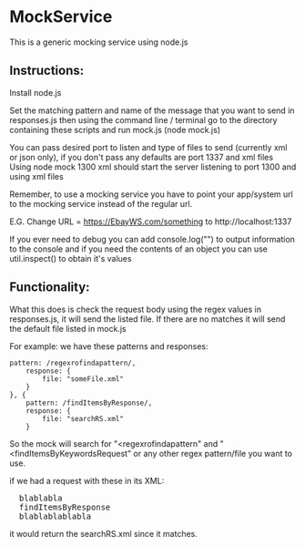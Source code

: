 MockService
===========
This is a generic mocking service using node.js

Instructions:
-------------------------------------------------------------------
Install node.js

Set the matching pattern and name of the message that you want to send in responses.js then using the command line / terminal go to the directory containing these scripts and run mock.js (node mock.js)

You can pass desired port to listen and type of files to send (currently xml or json only), if you don't pass any defaults are port 1337 and xml files
Using node mock 1300 xml should start the server listening to port 1300 and using xml files

Remember, to use a mocking service you have to point your app/system url to the mocking service instead of the regular url.

E.G. Change URL = https://EbayWS.com/something to http://localhost:1337

If you ever need to debug you can add console.log("") to output information to the console and if you need the contents of an object you can use util.inspect() to obtain it's values

Functionality:
-------------------------------------------------------------------

What this does is check the request body using the regex values in responses.js, it will send the listed file. If there are no matches it will send the default file listed in mock.js

For example: we have these patterns and responses: 

  	pattern: /regexrofindapattern/,
		response: {
			file: "someFile.xml"
		}
	}, {
		pattern: /findItemsByResponse/,
		response: {
			file: "searchRS.xml"
		}

So the mock will search for "<regexrofindapattern" and "<findItemsByKeywordsRequest" or any other regex pattern/file you want to use.

if we had a request with these in its XML:

<pre>
  blablabla
  findItemsByResponse
  blablablablabla
</pre>

it would return the searchRS.xml since it matches.
